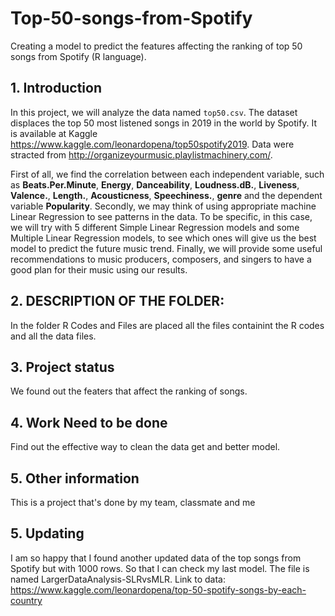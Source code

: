 # Top-50-songs-from-Spotify
Creating a model to predict the features affecting the ranking of top 50 songs from Spotify (R language).

## 1. Introduction 

In this project, we will analyze the data named `top50.csv`. The dataset displaces the top 50 most listened songs in 2019 in the world by Spotify. It is available at Kaggle https://www.kaggle.com/leonardopena/top50spotify2019. Data were stracted from http://organizeyourmusic.playlistmachinery.com/. 

First of all, we find the correlation between each independent variable, such as **Beats.Per.Minute**, **Energy**, **Danceability**, **Loudness.dB.**, **Liveness**, **Valence.**, **Length.**, **Acousticness**, **Speechiness.**, **genre** and the dependent variable **Popularity**.  Secondly, we may think of using appropriate machine Linear Regression to see patterns in the data. To be specific, in this case, we will try with 5 different Simple Linear Regression models and some Multiple Linear Regression models, to see which ones will give us the best model to predict the future music trend. Finally, we will provide some useful recommendations to music producers, composers, and singers to have a good plan for their music using our results.  

## 2. DESCRIPTION OF THE FOLDER:
In the folder R Codes and Files are placed all the files containint the R codes and all the data files. 

## 3. Project status 
We found out the featers that affect the ranking of songs. 
## 4. Work Need to be done
Find out the effective way to clean the data get and  better model. 
## 5. Other information
This is a project that's done by my team, classmate and me


## 5. Updating
I am so happy that I found another updated data of the top songs from Spotify but with 1000 rows. So that I can check my last model. The file is named LargerDataAnalysis-SLRvsMLR. 
Link to data: https://www.kaggle.com/leonardopena/top-50-spotify-songs-by-each-country

